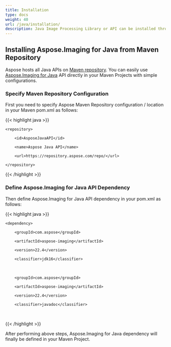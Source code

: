 ```yaml
---
title: Installation
type: docs
weight: 40
url: /java/installation/
description: Java Image Processing Library or API can be installed through Maven.
---
```


## **Installing Aspose.Imaging for Java from Maven Repository**
Aspose hosts all Java APIs on [Maven repository](https://repository.aspose.com/repo/com/aspose/). You can easily use [Aspose.Imaging for Java](https://repository.aspose.com/repo/com/aspose/aspose-imaging/) API directly in your Maven Projects with simple configurations.
### **Specify Maven Repository Configuration**
First you need to specify Aspose Maven Repository configuration / location in your Maven pom.xml as follows:

{{< highlight java >}}

 <repositories>

    <repository>

        <id>AsposeJavaAPI</id>

        <name>Aspose Java API</name>

        <url>https://repository.aspose.com/repo/</url>

    </repository>

</repositories>

{{< /highlight >}}
### **Define Aspose.Imaging for Java API Dependency**
Then define Aspose.Imaging for Java API dependency in your pom.xml as follows:

{{< highlight java >}}

 <dependencies>

    <dependency>

        <groupId>com.aspose</groupId>

        <artifactId>aspose-imaging</artifactId>

        <version>22.4</version>

        <classifier>jdk16</classifier>

   </dependency>

   <!-- if you need a documentation, please add the following dependency. For example it could be useful for IDE. -->
   <dependency>

        <groupId>com.aspose</groupId>

        <artifactId>aspose-imaging</artifactId>

        <version>22.4</version>

        <classifier>javadoc</classifier>

   </dependency>

</dependencies>

{{< /highlight >}}

After performing above steps, Aspose.Imaging for Java dependency will finally be defined in your Maven Project.
